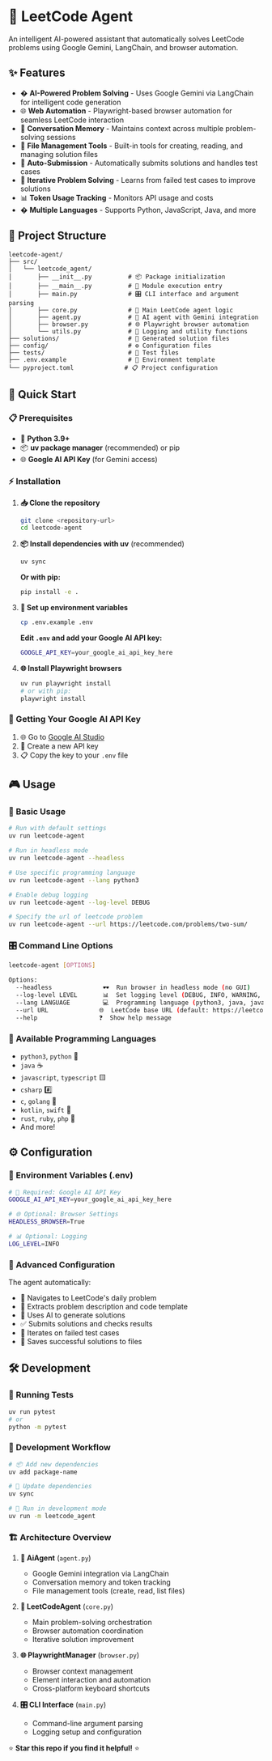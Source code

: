 # 🤖 LeetCode Agent

An intelligent AI-powered assistant that automatically solves LeetCode problems using Google Gemini, LangChain, and browser automation.

## ✨ Features

- � **AI-Powered Problem Solving** - Uses Google Gemini via LangChain for intelligent code generation
- 🌐 **Web Automation** - Playwright-based browser automation for seamless LeetCode interaction
- 💬 **Conversation Memory** - Maintains context across multiple problem-solving sessions
- 📁 **File Management Tools** - Built-in tools for creating, reading, and managing solution files
- 🎯 **Auto-Submission** - Automatically submits solutions and handles test cases
- 🔄 **Iterative Problem Solving** - Learns from failed test cases to improve solutions
- 📊 **Token Usage Tracking** - Monitors API usage and costs
- �️ **Multiple Languages** - Supports Python, JavaScript, Java, and more

## 📁 Project Structure

```
leetcode-agent/
├── src/
│   └── leetcode_agent/
│       ├── __init__.py          # 📦 Package initialization
│       ├── __main__.py          # 🚀 Module execution entry
│       ├── main.py              # 🎛️ CLI interface and argument parsing
│       ├── core.py              # 🧠 Main LeetCode agent logic
│       ├── agent.py             # 🤖 AI agent with Gemini integration
│       ├── browser.py           # 🌐 Playwright browser automation
│       └── utils.py             # 🔧 Logging and utility functions
├── solutions/                   # 💾 Generated solution files
├── config/                      # ⚙️ Configuration files
├── tests/                       # 🧪 Test files
├── .env.example                 # 📝 Environment template
└── pyproject.toml              # 📋 Project configuration
```

## 🚀 Quick Start

### 📋 Prerequisites

- 🐍 **Python 3.9+**
- 📦 **uv package manager** (recommended) or pip
- 🌐 **Google AI API Key** (for Gemini access)

### ⚡ Installation

1. **📥 Clone the repository**
   ```bash
   git clone <repository-url>
   cd leetcode-agent
   ```

2. **📦 Install dependencies with uv** (recommended)
   ```bash
   uv sync
   ```
   
   **Or with pip:**
   ```bash
   pip install -e .
   ```

3. **🔑 Set up environment variables**
   ```bash
   cp .env.example .env
   ```
   
   **Edit `.env` and add your Google AI API key:**
   ```bash
   GOOGLE_API_KEY=your_google_ai_api_key_here
   ```

4. **🌐 Install Playwright browsers**
   ```bash
   uv run playwright install
   # or with pip:
   playwright install
   ```

### 🔑 Getting Your Google AI API Key

1. 🌐 Go to [Google AI Studio](https://makersuite.google.com/app/apikey)
2. 🔑 Create a new API key
3. 📋 Copy the key to your `.env` file

## 🎮 Usage

### 🚀 Basic Usage

```bash
# Run with default settings
uv run leetcode-agent

# Run in headless mode
uv run leetcode-agent --headless

# Use specific programming language
uv run leetcode-agent --lang python3

# Enable debug logging
uv run leetcode-agent --log-level DEBUG

# Specify the url of leetcode problem
uv run leetcode-agent --url https://leetcode.com/problems/two-sum/
```

### 🎛️ Command Line Options

```bash
leetcode-agent [OPTIONS]

Options:
  --headless              🕶️  Run browser in headless mode (no GUI)
  --log-level LEVEL       📊  Set logging level (DEBUG, INFO, WARNING, ERROR)
  --lang LANGUAGE         💻  Programming language (python3, java, javascript, etc.)
  --url URL              🌐  LeetCode base URL (default: https://leetcode.com)
  --help                 ❓  Show help message
```

### 🔧 Available Programming Languages

- `python3`, `python` 🐍
- `java` ☕
- `javascript`, `typescript` 🟨
- `csharp` #️⃣
- `c`, `golang` 🔧
- `kotlin`, `swift` 📱
- `rust`, `ruby`, `php` 💎
- And more!

## ⚙️ Configuration

### 📝 Environment Variables (.env)

```bash
# 🔑 Required: Google AI API Key
GOOGLE_AI_API_KEY=your_google_ai_api_key_here

# 🌐 Optional: Browser Settings
HEADLESS_BROWSER=True

# 📊 Optional: Logging
LOG_LEVEL=INFO
```

### 🎯 Advanced Configuration

The agent automatically:
- 🎯 Navigates to LeetCode's daily problem
- 📖 Extracts problem description and code template
- 🧠 Uses AI to generate solutions
- ✅ Submits solutions and checks results
- 🔄 Iterates on failed test cases
- 💾 Saves successful solutions to files

## 🛠️ Development

### 🧪 Running Tests

```bash
uv run pytest
# or
python -m pytest
```

### 🔄 Development Workflow

```bash
# 📦 Add new dependencies
uv add package-name

# 🔄 Update dependencies
uv sync

# 🚀 Run in development mode
uv run -m leetcode_agent
```

### 🏗️ Architecture Overview

1. **🤖 AiAgent** (`agent.py`)
   - Google Gemini integration via LangChain
   - Conversation memory and token tracking
   - File management tools (create, read, list files)

2. **🧠 LeetCodeAgent** (`core.py`)
   - Main problem-solving orchestration
   - Browser automation coordination
   - Iterative solution improvement

3. **🌐 PlaywrightManager** (`browser.py`)
   - Browser context management
   - Element interaction and automation
   - Cross-platform keyboard shortcuts

4. **🎛️ CLI Interface** (`main.py`)
   - Command-line argument parsing
   - Logging setup and configuration

⭐ **Star this repo if you find it helpful!** ⭐
